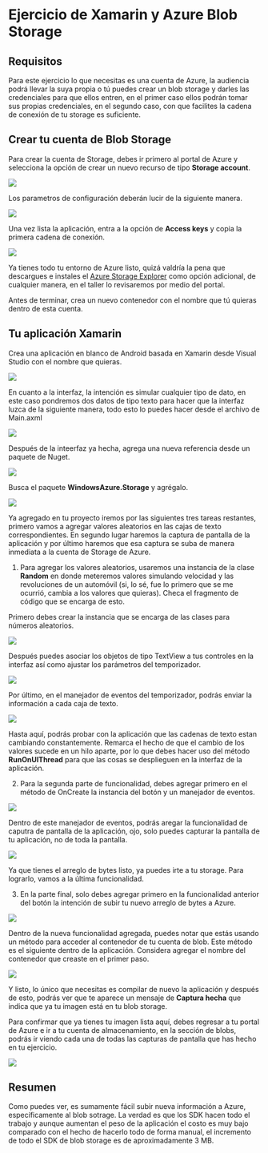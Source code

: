 # Ejercicio de Xamarin y Azure Blob Storage

## Requisitos

Para este ejercicio lo que necesitas es una cuenta de Azure, la audiencia podrá llevar la suya propia o tú puedes crear un blob storage y darles las credenciales para que ellos entren, en el primer caso ellos podrán tomar sus propias credenciales, en el segundo caso, con que facilites la cadena de conexión de tu storage es suficiente.

## Crear tu cuenta de Blob Storage

Para crear la cuenta de Storage, debes ir primero al portal de Azure y selecciona la opción de crear un nuevo recurso de tipo **Storage account**.

<img src="imagenes/img01.jpg"/>

Los parametros de configuración deberán lucir de la siguiente manera.

<img src="imagenes/img02.JPG"/>

Una vez lista la aplicación, entra a la opción de **Access keys** y copia la primera cadena de conexión.

<img src="imagenes/img03.JPG"/>

Ya tienes todo tu entorno de Azure listo, quizá valdría la pena que descargues e instales el [Azure Storage Explorer](https://storageexplorer.com/) como opción adicional, de cualquier manera, en el taller lo revisaremos por medio del portal.

Antes de terminar, crea un nuevo contenedor con el nombre que tú quieras dentro de esta cuenta.

## Tu aplicación Xamarin

Crea una aplicación en blanco de Android basada en Xamarin desde Visual Studio con el nombre que quieras.

<img src="imagenes/img04.JPG"/>

En cuanto a la interfaz, la intención es simular cualquier tipo de dato, en este caso pondremos dos datos de tipo texto para hacer que la interfaz luzca de la siguiente manera, todo esto lo puedes hacer desde el archivo de Main.axml

<img src="imagenes/img05.JPG"/>

Después de la inteerfaz ya hecha, agrega una nueva referencia desde un paquete de Nuget.

<img src="imagenes/img06.JPG"/>

Busca el paquete **WindowsAzure.Storage** y agrégalo.

<img src="imagenes/img07.JPG"/>

Ya agregado en tu proyecto iremos por las siguientes tres tareas restantes, primero vamos a agregar valores aleatorios en las cajas de texto correspondientes. En segundo lugar haremos la captura de pantalla de la aplicación y por último haremos que esa captura se suba de manera inmediata a la cuenta de Storage de Azure.

1. Para agregar los valores aleatorios, usaremos una instancia de la clase **Random** en donde meteremos valores simulando velocidad y las revoluciones de un automóvil (si, lo sé, fue lo primero que se me ocurrió, cambia a los valores que quieras). Checa el fragmento de código que se encarga de esto.

Primero debes crear la instancia que se encarga de las clases para números aleatorios.

<img src="imagenes/img08.JPG"/>

Después puedes asociar los objetos de tipo TextView a tus controles en la interfaz así como ajustar los parámetros del temporizador.

<img src="imagenes/img09.JPG"/>

Por último, en el manejador de eventos del temporizador, podrás enviar la información a cada caja de texto.

<img src="imagenes/img10.JPG"/>

Hasta aquí, podrás probar con la aplicación que las cadenas de texto estan cambiando constantemente. Remarca el hecho de que el cambio de los valores sucede en un hilo aparte, por lo que debes hacer uso del método **RunOnUIThread** para que las cosas se desplieguen en la interfaz de la aplicación.

2. Para la segunda parte de funcionalidad, debes agregar primero en el método de OnCreate la instancia del botón y un manejador de eventos.

<img src="imagenes/img11.JPG"/>

Dentro de este manejador de eventos, podrás aregar la funcionalidad de caputra de pantalla de la aplicación, ojo, solo puedes capturar la pantalla de tu aplicación, no de toda la pantalla.

<img src="imagenes/img12.JPG"/>

Ya que tienes el arreglo de bytes listo, ya puedes irte a tu storage. Para lograrlo, vamos a la última funcionalidad.

3. En la parte final, solo debes agregar primero en la funcionalidad anterior del botón la intención de subir tu nuevo arreglo de bytes a Azure.

<img src="imagenes/img13.JPG"/>

Dentro de la nueva funcionalidad agregada, puedes notar que estás usando un método para acceder al contenedor de tu cuenta de blob. Este método es el siguiente dentro de la aplicación. Considera agregar el nombre del contenedor que creaste en el primer paso.

<img src="imagenes/img14.JPG"/>

Y listo, lo único que necesitas es compilar de nuevo la aplicación y después de esto, podrás ver que te aparece un mensaje de **Captura hecha** que indica que ya tu imagen está en tu blob storage.

Para confirmar que ya tienes tu imagen lista aquí, debes regresar a tu portal de Azure e ir a tu cuenta de almacenamiento, en la sección de blobs, podrás ir viendo cada una de todas las capturas de pantalla que has hecho en tu ejercicio.

<img src="imagenes/img15.JPG"/>

## Resumen

Como puedes ver, es sumamente fácil subir nueva información a Azure, específicamente al blob sotrage. La verdad es que los SDK hacen todo el trabajo y aunque aumentan el peso de la aplicación el costo es muy bajo comparado con el hecho de hacerlo todo de forma manual, el incremento de todo el SDK de blob storage es de aproximadamente 3 MB.
